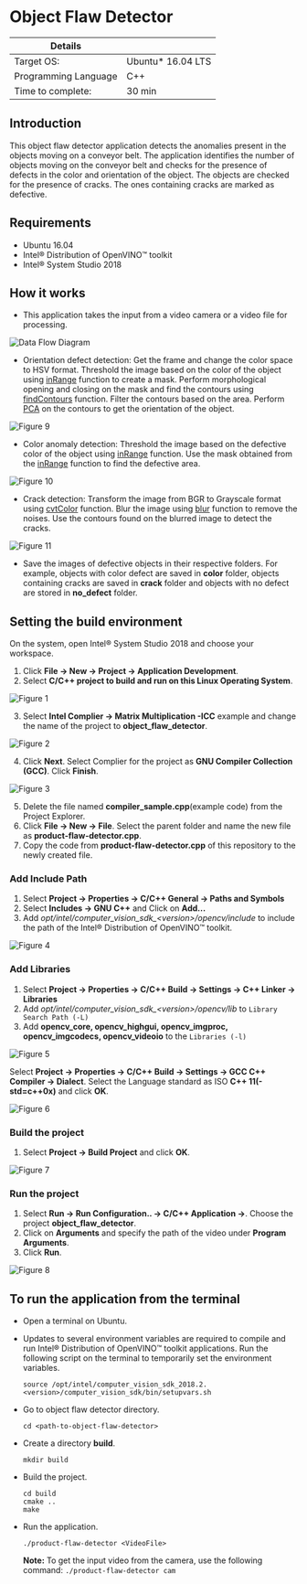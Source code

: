 # Object Flaw Detector

| Details            |                 |
|-----------------------|------------------|
| Target OS:            |  Ubuntu\* 16.04 LTS     |
| Programming Language  |  C++ |
| Time to complete:     |  30 min      |


## Introduction

This object flaw detector application detects the anomalies present in the objects moving on a conveyor belt. The application identifies the number of objects moving on the conveyor belt and checks for the presence of defects in the color and orientation of the object. The objects are checked for the presence of cracks. The ones containing cracks are marked as defective.

## Requirements

* Ubuntu 16.04
* Intel® Distribution of OpenVINO™ toolkit
* Intel® System Studio 2018 

## How it works

* This application takes the input from a video camera or a video file for processing.

![Data Flow Diagram](./images/dataFlow.png)

* Orientation defect detection: Get the frame and change the color space to HSV format. Threshold the image based on the color of the object using [inRange](https://docs.opencv.org/3.4.0/da/d97/tutorial_threshold_inRange.html) function to create a mask. Perform morphological opening and closing on the mask and find the contours using [findContours](https://docs.opencv.org/3.4.0/d4/d73/tutorial_py_contours_begin.html) function. Filter the contours based on the area. Perform [PCA](https://docs.opencv.org/3.4/d1/dee/tutorial_introduction_to_pca.html) on the contours to get the orientation of the object.

![Figure 9](./images/figure9.png)

* Color anomaly detection: Threshold the image based on the defective color of the object using [inRange](https://docs.opencv.org/3.4.0/da/d97/tutorial_threshold_inRange.html) function. Use the mask obtained from the [inRange](https://docs.opencv.org/3.4.0/da/d97/tutorial_threshold_inRange.html) function to find the defective area.

![Figure 10](./images/figure10.png)

* Crack detection: Transform the image from BGR to Grayscale format using [cvtColor](https://docs.opencv.org/3.4.3/d7/d1b/group__imgproc__misc.html#ga397ae87e1288a81d2363b61574eb8cab) function. Blur the image using [blur](https://docs.opencv.org/3.4.0/dc/dd3/tutorial_gausian_median_blur_bilateral_filter.html) function to remove the noises. Use the contours found on the blurred image to detect the cracks.

![Figure 11](./images/figure11.png)

* Save the images of defective objects in their respective folders. For example, objects with color defect are saved in **color** folder, objects containing cracks are saved in **crack** folder and objects with no defect are stored in **no_defect** folder.

## Setting the build environment

On the system, open Intel® System Studio 2018 and choose your workspace.
1. Click **File -&gt; New -&gt; Project -&gt; Application Development**.
2. Select **C/C++ project to build and run on this Linux Operating System**.

![Figure 1](./images/figure1.png)

3. Select **Intel Complier -&gt; Matrix Multiplication -ICC** example and change the name of the project to **object_flaw_detector**. 

![Figure 2](./images/figure2.png)

4. Click **Next**. Select Complier for the project as **GNU Compiler Collection (GCC)**. Click **Finish**.

![Figure 3](./images/figure3.png)

5. Delete the file named **compiler_sample.cpp**(example code) from the Project Explorer.
6. Click **File -&gt; New -&gt; File**. Select the parent folder and name the new file as **product-flaw-detector.cpp**.
7. Copy the code from **product-flaw-detector.cpp** of this repository to the newly created file.


### Add Include Path
1. Select **Project -> Properties -> C/C++ General -> Paths and Symbols**
2. Select **Includes -> GNU C++** and Click on **Add...**
3. Add *opt/intel/computer\_vision\_sdk\_&lt;version&gt;/opencv/include* to include the path of the Intel® Distribution of OpenVINO™ toolkit.

![Figure 4](./images/figure4.png)


### Add Libraries  
1. Select **Project -&gt; Properties -&gt; C/C++ Build -&gt; Settings -&gt; C++ Linker -&gt; Libraries**
2. Add *opt/intel/computer\_vision\_sdk\_&lt;version&gt;/opencv/lib* to ```Library Search Path (-L)```
3. Add **opencv_core, opencv_highgui, opencv_imgproc, opencv_imgcodecs, opencv_videoio** to the ```Libraries (-l)```

![Figure 5](./images/figure5.png)

Select **Project -&gt; Properties -&gt; C/C++ Build -&gt; Settings -&gt; GCC C++ Compiler -&gt; Dialect**.
Select the Language standard as ISO **C++ 11(-std=c++0x)** and click **OK**.

![Figure 6](./images/figure6.png)


### Build the project 
1. Select **Project -&gt; Build Project** and click **OK**.

![Figure 7](./images/figure7.png)

### Run the project
1. Select **Run -&gt; Run Configuration.. -&gt; C/C++ Application -&gt;**. Choose the project **object_flaw_detector**.
2. Click on **Arguments** and specify the path of the video under **Program Arguments**.
3. Click **Run**.

![Figure 8](./images/figure8.png)

## To run the application from the terminal

* Open a terminal on Ubuntu.

* Updates to several environment variables are required to compile and run Intel® Distribution of OpenVINO™ toolkit applications. Run the following script on the terminal to temporarily set the environment variables.
 
   ``` source /opt/intel/computer_vision_sdk_2018.2.<version>/computer_vision_sdk/bin/setupvars.sh ```

*  Go to object flaw detector directory.
	
   ``` cd <path-to-object-flaw-detector> ```

* Create a directory **build**.

   ``` mkdir build ```

* Build the project.
	
   ``` 
   cd build 	
   cmake .. 
   make 
   ```

* Run the application.

   ``` ./product-flaw-detector <VideoFile> ```

  **Note:** To get the input video from the camera, use the following command:
   ``` ./product-flaw-detector cam ```


